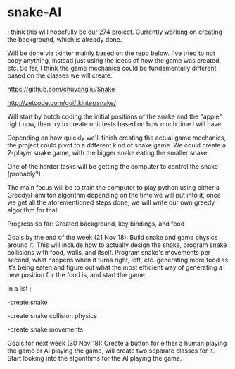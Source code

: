 # snake-AI

I think this will hopefully be our 274 project. Currently working on creating the background, which is already done.

Will be done via tkinter mainly based on the repo below. I've tried to not copy anything, instead just using the ideas of how the game was created, etc. So far, I think the game mechanics could be fundamentally different based on the classes we will create.

https://github.com/chuyangliu/Snake

http://zetcode.com/gui/tkinter/snake/


Will start by botch coding the initial positions of the snake and the "apple" right now, then try to create unit tests based on how much time I will have.

Depending on how quickly we'll finish creating the actual game mechanics, the project could pivot to a different kind of snake game. We could create a 2-player snake game, with the bigger snake eating the smaller snake.

One of the harder tasks will be getting the computer to control the snake (probably?)

The main focus will be to train the computer to play python using either a Greedy/Hamilton algorithm depending on the time we will put into it, once we get all the aforementioned steps done, we will write our own greedy algorithm for that.

Progress so far:
Created background, key bindings, and food

Goals by the end of the week (21 Nov 18):
Build snake and game physics around it. This will include how to actually design the snake, program snake collisions with food, walls, and itself. Program snake's movements per second, what happens when it turns right, left, etc. generating more food as it's being eaten and figure out what the most efficient way of generating a new position for the food is, and start the game.

In a list :


-create snake

-create snake collision physics

-create snake movements


Goals for next week (30 Nov 18):
Create a button for either a human playing the game or AI playing the game, will create two separate classes for it. Start looking into the algorithms for the AI playing the game.

